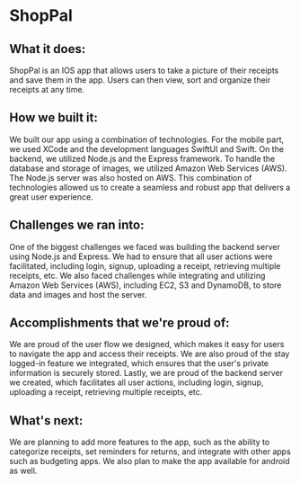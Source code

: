 # ShopPal

## What it does:
ShopPal is an IOS app that allows users to take a picture of their receipts and save them in the app. Users can then view, sort and organize their receipts at any time.

## How we built it: 
We built our app using a combination of technologies. For the mobile part, we used XCode and the development languages SwiftUI and Swift. On the backend, we utilized Node.js and the Express framework. To handle the database and storage of images, we utilized Amazon Web Services (AWS). The Node.js server was also hosted on AWS. This combination of technologies allowed us to create a seamless and robust app that delivers a great user experience.

## Challenges we ran into: 
One of the biggest challenges we faced was building the backend server using Node.js and Express. We had to ensure that all user actions were facilitated, including login, signup, uploading a receipt, retrieving multiple receipts, etc. We also faced challenges while integrating and utilizing Amazon Web Services (AWS), including EC2, S3 and DynamoDB, to store data and images and host the server.

## Accomplishments that we're proud of: 
We are proud of the user flow we designed, which makes it easy for users to navigate the app and access their receipts. We are also proud of the stay logged-in feature we integrated, which ensures that the user's private information is securely stored. Lastly, we are proud of the backend server we created, which facilitates all user actions, including login, signup, uploading a receipt, retrieving multiple receipts, etc.

## What's next: 
We are planning to add more features to the app, such as the ability to categorize receipts, set reminders for returns, and integrate with other apps such as budgeting apps. We also plan to make the app available for android as well.
